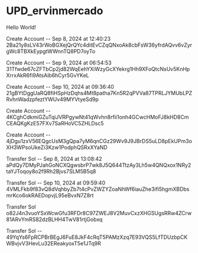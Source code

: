 # UPD_ervinmercado

Hello World!




Create Account --  Sep 8, 2024 at 12:40:23
2Ba21y8sLV43rWoBGXejQrQYc4ditEvCZqQNxoAk8cbFsW36yfrdAQvv6vZyrgWc8TBXkEypgtWWnnTQ8PD7oyTo

Create Account --  Sep 9, 2024 at 06:54:53
31Tfwde67cZFTbCp2jd82WqEehYXiWzyGcXYekrg1Hh9XFoQtcNsUv5KnHpXrrxAkR6fi9AtsAib6hCyr5GvYKeL

Create Account --  Sep 10, 2024 at 09:36:40
21gBYtDggUaRQ8fiHSpHzDqhs4Mt8patha7Kn5R2qPVVa87TPRLJYMUbLPZRvhnWadzpfeztYWUv49MYVtyeSd9p

Create Account --
4KCghCdkmiGZuTqiJVRPgywNt41qWvhn8rfii1onh4GCwcHMoFJ8kHD8CmCEAQKgKzE57FXv7SaRHoVC5ZHLDsc5

Create Account --
4jDgu1zxV56EQgcUsM3gQpa7yM6qnCGz29Wv9J9JBrDS5uLD8pEkUPm3oXH3WPsoUkeZi3Kzw1PodphQSRxXYaND

Transfer Sol -- Sep 8, 2024 at 13:08:42
aPdQy7DMyPJahGoNCXQgwsbrP7wk8J5Q644TtzAy3Lh5w4QNQxox1NRy2taYJToqoy8o2f9Rh2Bjvs7SLM5B5q8

Transfer Sol -- Sep 10, 2024 at 09:59:40
4VMLFkb9f83vQ8dVqhbyZb7t4cPvZWZYZoaNhWf6iauZhe3ifi5hgmXBDbsmrKco6okRAEDopvjL95eBvxN7Z8rt

Transfer Sol 
o82J4n3vuoYSxWcwGfu3RFDr8C97ZWEJ8V2MuvCxzXHGSUgsRRw4ZCrw81ARvYmRS82dzBLHH4TwV81rtjGobxq

Transfer Sol --
49YqYs6FpRCPBrBEgJ6FuE8JkF4cRqT5PAMzXzq7E93VQS5LfTDUzbpCKWBvjvV3HevLu32EReakyoxT5e1JTq9R
